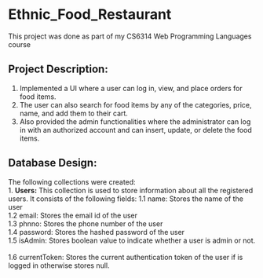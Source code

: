 # Ethnic_Food_Restaurant
This project was done as part of my CS6314 Web Programming Languages course

## Project Description:
1. Implemented a UI where a user can log in, view, and place orders for food items.
2. The user can also search for food items by any of the categories, price, name, and add them to their cart.
3. Also provided the admin functionalities where the administrator can log in with an authorized account and can insert, update, or delete the food items.

## Database Design:
The following collections were created:<br />                                                                                  1. <strong>Users:</strong> This collection is used to store information about all the registered users. It consists of the following fields:
1.1 name: Stores the name of the user <br />
1.2 email: Stores the email id of the user<br /> 
1.3 phnno: Stores the phone number of the user<br /> 
1.4 password: Stores the hashed password of the user<br /> 
1.5 isAdmin: Stores boolean value to indicate whether a user is admin or not.<br />  
1.6 currentToken: Stores the current authentication token of the user if is logged in otherwise stores null.<br />  

